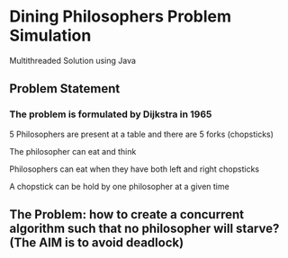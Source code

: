 # Dining Philosophers Problem Simulation

Multithreaded Solution using Java

## Problem Statement

### The problem is formulated by Dijkstra in 1965

5 Philosophers are present at a table and there are 5 forks (chopsticks)

The philosopher can eat and think

Philosophers can eat when they have both left and right chopsticks

A chopstick can be hold by one philosopher at a given time

## The Problem: how to create a concurrent algorithm such that no philosopher will starve? (The AIM is to avoid deadlock)